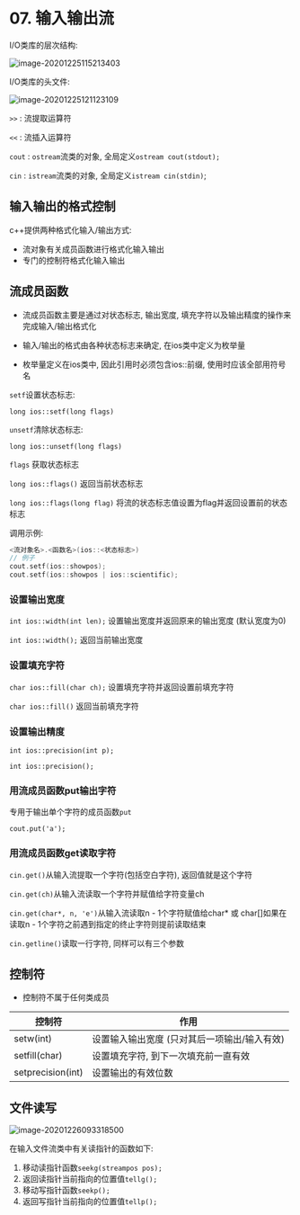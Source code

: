 # 	07. 输入输出流

I/O类库的层次结构:

![image-20201225115213403](https://youpai.roccoshi.top/img/20210102193821.png)

I/O类库的头文件:

![image-20201225121123109](https://youpai.roccoshi.top/img/20210102193822.png)

`>>` : 流提取运算符

`<<` : 流插入运算符

`cout` : `ostream`流类的对象, 全局定义`ostream cout(stdout);`

`cin` : `istream`流类的对象, 全局定义`istream cin(stdin)`;

## 输入输出的格式控制

c++提供两种格式化输入/输出方式: 

- 流对象有关成员函数进行格式化输入输出
- 专门的控制符格式化输入输出

## 流成员函数

- 流成员函数主要是通过对状态标志, 输出宽度, 填充字符以及输出精度的操作来完成输入/输出格式化

- 输入/输出的格式由各种状态标志来确定, 在ios类中定义为枚举量
- 枚举量定义在ios类中, 因此引用时必须包含ios::前缀, 使用时应该全部用符号名

`setf`设置状态标志:

`long ios::setf(long flags)`

`unsetf`清除状态标志:

`long ios::unsetf(long flags)`

`flags` 获取状态标志

`long ios::flags()` 返回当前状态标志

`long ios::flags(long flag)` 将流的状态标志值设置为flag并返回设置前的状态标志

调用示例:

```cpp
<流对象名>.<函数名>(ios::<状态标志>)
// 例子
cout.setf(ios::showpos);
cout.setf(ios::showpos | ios::scientific);
```

### 设置输出宽度

`int ios::width(int len);` 设置输出宽度并返回原来的输出宽度 (默认宽度为0)

`int ios::width();` 返回当前输出宽度

### 设置填充字符

`char ios::fill(char ch);` 设置填充字符并返回设置前填充字符

`char ios::fill()` 返回当前填充字符

### 设置输出精度

`int ios::precision(int p);`

`int ios::precision();`

### 用流成员函数put输出字符

专用于输出单个字符的成员函数`put`

`cout.put('a');`

### 用流成员函数get读取字符

`cin.get()`从输入流提取一个字符(包括空白字符), 返回值就是这个字符

`cin.get(ch)`从输入流读取一个字符并赋值给字符变量ch

`cin.get(char*, n, 'e')`从输入流读取n - 1个字符赋值给char* 或 char[]如果在读取n - 1个字符之前遇到指定的终止字符则提前读取结束

`cin.getline()`读取一行字符, 同样可以有三个参数

## 控制符

- 控制符不属于任何类成员

| 控制符            | 作用                                         |
| ----------------- | -------------------------------------------- |
| setw(int)         | 设置输入输出宽度 (只对其后一项输出/输入有效) |
| setfill(char)     | 设置填充字符, 到下一次填充前一直有效         |
| setprecision(int) | 设置输出的有效位数                           |

## 文件读写

![image-20201226093318500](https://youpai.roccoshi.top/img/20210102193823.png)

在输入文件流类中有关读指针的函数如下:

1. 移动读指针函数`seekg(streampos pos);`
2. 返回读指针当前指向的位置值`tellg();`
3. 移动写指针函数`seekp();`
4. 返回写指针当前指向的位置值`tellp();`